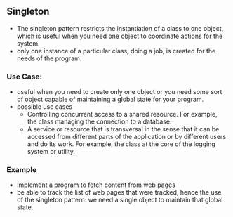 ## Singleton 
- The singleton pattern restricts the instantiation of a class to one object, which is useful when you need one object to coordinate actions for the system.
- only one instance of a particular class, doing a job, is created for the needs of the program.

### Use Case:
- useful when you need to create only one object or you need some sort of object capable of maintaining a global state for your program.
- possible use cases
    - Controlling concurrent access to a shared resource. For example, the class managing the connection to a database.
    - A service or resource that is transversal in the sense that it can be accessed from different parts of the application or by different users and do its work. For example, the class at the core of the logging system or utility.


### Example 
- implement a program to fetch content from web pages
-  be able to track the list of web pages that were tracked, hence the use of the singleton pattern: we need a single object to maintain that global state.
